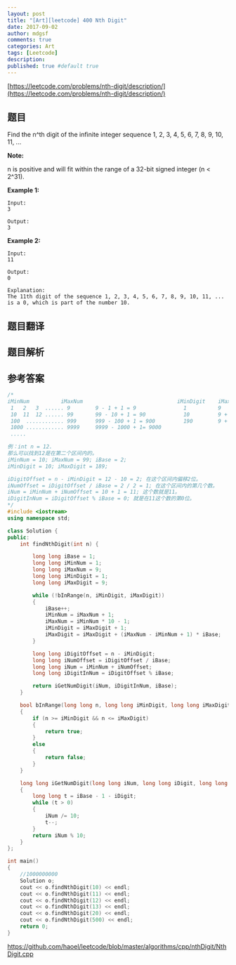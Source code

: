 ```yaml
---
layout: post
title: "[Art][leetcode] 400 Nth Digit"
date: 2017-09-02
author: mdgsf
comments: true
categories: Art
tags: [Leetcode]
description:
published: true #default true
---
```


[https://leetcode.com/problems/nth-digit/description/](https://leetcode.com/problems/nth-digit/description/)

## 题目

Find the n^th digit of the infinite integer sequence 1, 2, 3, 4, 5, 6, 7, 8, 9, 10, 11, ...

**Note:**

n is positive and will fit within the range of a 32-bit signed integer (n < 2^31).

**Example 1:**

```
Input:
3

Output:
3
```

**Example 2:**

```
Input:
11

Output:
0

Explanation:
The 11th digit of the sequence 1, 2, 3, 4, 5, 6, 7, 8, 9, 10, 11, ... is a 0, which is part of the number 10.
```

## 题目翻译

## 题目解析

## 参考答案

```c++
/*
iMinNum          iMaxNum                              iMinDigit    iMaxDigit                    iBase
 1   2   3  ...... 9        9 - 1 + 1 = 9               1          9                              1
 10  11  12 ...... 99       99 - 10 + 1 = 90            10         9 + 90x2 = 189                 2
 100  ............ 999      999 - 100 + 1 = 900         190        9 + 90x2 + 900x3 = 2889        3
 1000 ............ 9999     9999 - 1000 + 1= 9000
 .....

例：int n = 12.
那么可以找到12是在第二个区间内的。
iMinNum = 10; iMaxNum = 99; iBase = 2;
iMinDigit = 10; iMaxDigit = 189;

iDigitOffset = n - iMinDigit = 12 - 10 = 2; 在这个区间内偏移2位。
iNumOffset = iDigitOffset / iBase = 2 / 2 = 1; 在这个区间内的第几个数。
iNum = iMinNum + iNumOffset = 10 + 1 = 11; 这个数就是11。
iDigitInNum = iDigitOffset % iBase = 0; 就是在11这个数的第0位。
*/
#include <iostream>
using namespace std;

class Solution {
public:
    int findNthDigit(int n) {

        long long iBase = 1;
        long long iMinNum = 1;
        long long iMaxNum = 9;
        long long iMinDigit = 1;
        long long iMaxDigit = 9;

        while (!bInRange(n, iMinDigit, iMaxDigit))
        {
            iBase++;
            iMinNum = iMaxNum + 1;
            iMaxNum = iMinNum * 10 - 1;
            iMinDigit = iMaxDigit + 1;
            iMaxDigit = iMaxDigit + (iMaxNum - iMinNum + 1) * iBase;
        }

        long long iDigitOffset = n - iMinDigit;
        long long iNumOffset = iDigitOffset / iBase;
        long long iNum = iMinNum + iNumOffset;
        long long iDigitInNum = iDigitOffset % iBase;

        return iGetNumDigit(iNum, iDigitInNum, iBase);
    }

    bool bInRange(long long n, long long iMinDigit, long long iMaxDigit)
    {
        if (n >= iMinDigit && n <= iMaxDigit)
        {
            return true;
        }
        else
        {
            return false;
        }
    }

    long long iGetNumDigit(long long iNum, long long iDigit, long long iBase)
    {
        long long t = iBase - 1 - iDigit;
        while (t > 0)
        {
            iNum /= 10;
            t--;
        }
        return iNum % 10;
    }
};

int main()
{
    //1000000000
    Solution o;
    cout << o.findNthDigit(10) << endl;
    cout << o.findNthDigit(11) << endl;
    cout << o.findNthDigit(12) << endl;
    cout << o.findNthDigit(13) << endl;
    cout << o.findNthDigit(20) << endl;
    cout << o.findNthDigit(500) << endl;
    return 0;
}
```

<a href="https://github.com/haoel/leetcode/blob/master/algorithms/cpp/nthDigit/NthDigit.cpp" target="_blank">https://github.com/haoel/leetcode/blob/master/algorithms/cpp/nthDigit/NthDigit.cpp</a>
